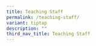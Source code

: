 ```yaml
---
title: Teaching Staff
permalink: /teaching-staff/
variant: tiptap
description: ""
third_nav_title: Teaching Staff
---
```

